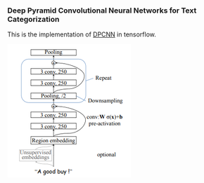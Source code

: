 ### Deep Pyramid Convolutional Neural Networks for Text Categorization

This is the implementation of [DPCNN](http://www.aclweb.org/anthology/P17-1052) in tensorflow.

![DPCNN](/img/dpcnn.png)